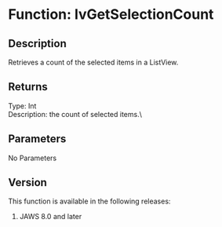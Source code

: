 # Function: lvGetSelectionCount

## Description

Retrieves a count of the selected items in a ListView.

## Returns

Type: Int\
Description: the count of selected items.\

## Parameters

No Parameters

## Version

This function is available in the following releases:

1.  JAWS 8.0 and later
